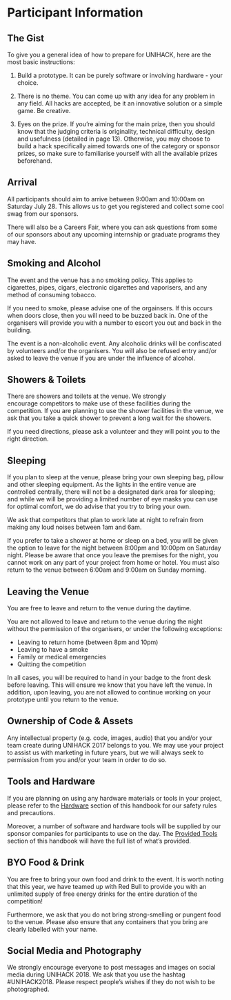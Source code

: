 # Participant Information

## The Gist

To give you a general idea of how to prepare for UNIHACK, here are the most basic instructions:

1.  Build a prototype. It can be purely software or involving hardware - your choice.

2.  There is no theme. You can come up with any idea for any problem in any field. All hacks are accepted, be it an innovative solution or a simple game. Be creative.

3.  Eyes on the prize. If you’re aiming for the main prize, then you should know that the judging criteria is originality, technical difficulty, design and usefulness (detailed in page 13). Otherwise, you may choose to build a hack specifically aimed towards one of the category or sponsor prizes, so make sure to familiarise yourself with all the available prizes beforehand.

## Arrival

All participants should aim to arrive between 9:00am and 10:00am on Saturday
July 28. This allows us to get you registered and collect some cool swag from
our sponsors.

There will also be a Careers Fair, where you can ask questions from some
of our sponsors about any upcoming internship or graduate programs they may
have.

## Smoking and Alcohol

The event and the venue has a no smoking policy. This applies to cigarettes,
pipes, cigars, electronic cigarettes and vaporisers, and any method of
consuming tobacco.

If you need to smoke, please advise one of the orgainsers. If this occurs when
doors close, then you will need to be buzzed back in. One of the organisers will
provide you with a number to escort you out and back in the building.

The event is a non-alcoholic event. Any alcoholic drinks will be confiscated by
volunteers and/or the organisers. You will also be refused entry and/or asked to
leave the venue if you are under the influence of alcohol.

## Showers & Toilets

There are showers and toilets at the venue. We strongly encourage competitors to
make use of these facilities during the competition. If you are planning to use
the shower facilities in the venue, we ask that you take a quick shower to
prevent a long wait for the showers.

If you need directions, please ask a volunteer and they will point you to the
right direction.

## Sleeping

If you plan to sleep at the venue, please bring your own sleeping bag, pillow and other sleeping equipment. As the lights in the entire venue are controlled centrally, there will not be a designated dark area for sleeping; and while we will be providing a limited number of eye masks you can use for optimal comfort, we do advise that you try to bring your own.

We ask that competitors that plan to work late at night to refrain from making any loud noises between 1am and 6am.

If you prefer to take a shower at home or sleep on a bed, you will be given the option to leave for the night between 8:00pm and 10:00pm on Saturday night. Please be aware that once you leave the premises for the night, you cannot work on any part of your project from home or hotel. You must also return to the venue between 6:00am and 9:00am on Sunday morning.

## Leaving the Venue

You are free to leave and return to the venue during the daytime.

You are not allowed to leave and return to the venue during the night without
the permission of the organisers, or under the following exceptions:

- Leaving to return home (between 8pm and 10pm)
- Leaving to have a smoke
- Family or medical emergencies
- Quitting the competition

In all cases, you will be required to hand in your badge to the front desk
before leaving. This will ensure we know that you have left the venue. In
addition, upon leaving, you are not allowed to continue working on your
prototype until you return to the venue.

## Ownership of Code & Assets

Any intellectual property (e.g. code, images, audio) that you and/or your team
create during UNIHACK 2017 belongs to you. We may use your project to assist us
with marketing in future years, but we will always seek to permission from you
and/or your team in order to do so.

## Tools and Hardware

If you are planning on using any hardware materials or tools in your project, please refer to the [Hardware](melbourne/hardware.md) section of this handbook for our safety rules and precautions.

Moreover, a number of software and hardware tools will be supplied by our sponsor companies for participants to use on the day. The [Provided Tools](melbourne/provided-tools.md) section of this handbook will have the full list of what’s provided.

## BYO Food & Drink

You are free to bring your own food and drink to the event. It is worth noting
that this year, we have teamed up with Red Bull to provide you with an unlimited
supply of free energy drinks for the entire duration of the competition!

Furthermore, we ask that you do not bring strong-smelling or pungent food to the
venue. Please also ensure that any containers that you bring are clearly
labelled with your name.

## Social Media and Photography

We strongly encourage everyone to post messages and images on social media during UNIHACK 2018. We ask that you use the hashtag #UNIHACK2018. Please respect people’s wishes if they do not wish to be photographed.
